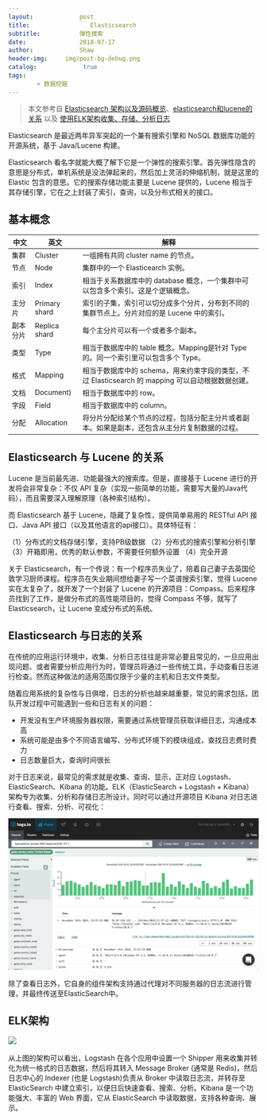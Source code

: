 ```yaml
---
layout:             post
title:                 Elasticsearch
subtitle:           弹性搜索
date:      	        2018-07-17
author:             Shaw
header-img:     img/post-bg-debug.png
catalog: 	         true
tags:
        - 数据挖掘
---
```

>本文参考自 [Elasticsearch 架构以及源码概览](https://www.jianshu.com/p/24b90cecf161)、[elasticsearch和lucene的关系](https://blog.csdn.net/qq_15175765/article/details/78861947) 以及 [使用ELK架构收集、存储、分析日志](https://zhuanlan.zhihu.com/p/21333411) 

Elasticsearch 是最近两年异军突起的一个兼有搜索引擎和 NoSQL 数据库功能的开源系统，基于 Java/Lucene 构建。

Elasticsearch 看名字就能大概了解下它是一个弹性的搜索引擎。首先弹性隐含的意思是分布式，单机系统是没法弹起来的，然后加上灵活的伸缩机制，就是这里的 Elastic 包含的意思。它的搜索存储功能主要是 Lucene 提供的，Lucene 相当于其存储引擎，它在之上封装了索引，查询，以及分布式相关的接口。

基本概念
-

中文 | 英文 | 解释
-|-|-
集群 | Cluster |一组拥有共同 cluster name 的节点。
节点 | Node | 集群中的一个 Elasticearch 实例。
索引 | Index | 相当于关系数据库中的 database 概念，一个集群中可以包含多个索引。这是个逻辑概念。
主分片 | Primary shard | 索引的子集，索引可以切分成多个分片，分布到不同的集群节点上。分片对应的是 Lucene 中的索引。
副本分片 | Replica shard | 每个主分片可以有一个或者多个副本。
类型 | Type | 相当于数据库中的 table 概念。Mapping是针对 Type 的。同一个索引里可以包含多个 Type。
格式 | Mapping | 相当于数据库中的 schema，用来约束字段的类型，不过 Elasticsearch 的 mapping 可以自动根据数据创建。
文档 | Document) | 相当于数据库中的 row。
字段 | Field |相当于数据库中的 column。
分配 | Allocation | 将分片分配给某个节点的过程，包括分配主分片或者副本。如果是副本，还包含从主分片复制数据的过程。

Elasticsearch 与 Lucene 的关系
-
Lucene 是当前最先进、功能最强大的搜索库。但是，直接基于 Lucene 进行的开发将会非常复杂：不仅 API 复杂（实现一些简单的功能，需要写大量的Java代码），而且需要深入理解原理（各种索引结构）。

而 Elasticsearch 基于 Lucene，隐藏了复杂性，提供简单易用的 RESTful API 接口、Java API 接口（以及其他语言的api接口）。具体特征有：

（1）分布式的文档存储引擎，支持PB级数据
（2）分布式的搜索引擎和分析引擎
（3）开箱即用，优秀的默认参数，不需要任何额外设置
（4）完全开源


关于 Elasticsearch，有一个传说：有一个程序员失业了，陪着自己妻子去英国伦敦学习厨师课程。程序员在失业期间想给妻子写一个菜谱搜索引擎，觉得 Lucene 实在太复杂了，就开发了一个封装了 Lucene 的开源项目：Compass。后来程序员找到了工作，是做分布式的高性能项目的，觉得 Compass 不够，就写了 Elasticsearch，让 Lucene 变成分布式的系统。

Elasticsearch 与日志的关系
-
在传统的应用运行环境中，收集、分析日志往往是非常必要且常见的，一旦应用出现问题、或者需要分析应用行为时，管理员将通过一些传统工具，手动查看日志进行检查。然而这种做法的适用范围仅限于少量的主机和日志文件类型。

随着应用系统的复杂性与日俱增，日志的分析也越来越重要，常见的需求包括，团队开发过程中可能遇到一些和日志有关的问题：

- 开发没有生产环境服务器权限，需要通过系统管理员获取详细日志，沟通成本高
- 系统可能是由多个不同语言编写、分布式环境下的模块组成，查找日志费时费力
- 日志数量巨大，查询时间很长

对于日志来说，最常见的需求就是收集、查询、显示，正对应 Logstash、ElasticSearch、Kibana 的功能。ELK（ElasticSearch + Logstash + Kibana）架构专为收集、分析和存储日志所设计。同时可以通过开源项目 Kibana 对日志进行查看、搜索、分析、可视化：

![](https://raw.githubusercontent.com/xiaoran-tang/xiaoran-tang.github.io/master/img/Kibana.png)

除了查看日志外，它自身的组件架构支持通过代理对不同服务器的日志流进行管理，并最终传送至ElasticSearch中。

ELK架构
-

![](https://raw.githubusercontent.com/xiaoran-tang/xiaoran-tang.github.io/master/img/ELK.png)

从上图的架构可以看出，Logstash 在各个应用中设置一个 Shipper 用来收集并转化为统一格式的日志数据，然后将其转入 Message Broker (通常是 Redis)，然后日志中心的 Indexer (也是 Logstash)负责从 Broker 中读取日志流，并转存至 ElasticSearch 中建立索引，以便日后快速查看、搜索、分析。Kibana 是一个功能强大、丰富的 Web 界面，它从 ElasticSearch 中读取数据，支持各种查询、展示。
